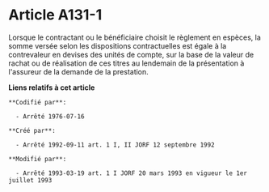 # Article A131-1

Lorsque le contractant ou le bénéficiaire choisit le règlement en espèces, la somme versée selon les dispositions
contractuelles est égale à la contrevaleur en devises des unités de compte, sur la base de la valeur de rachat ou de
réalisation de ces titres au lendemain de la présentation à l'assureur de la demande de la prestation.

**Liens relatifs à cet article**

	**Codifié par**:

	  - Arrêté 1976-07-16

	**Créé par**:

	  - Arrêté 1992-09-11 art. 1 I, II JORF 12 septembre 1992

	**Modifié par**:

	  - Arrêté 1993-03-19 art. 1 I JORF 20 mars 1993 en vigueur le 1er juillet 1993
